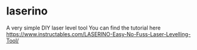 # laserino
A very simple DIY laser level tool
You can find the tutorial here 
https://www.instructables.com/LASERINO-Easy-No-Fuss-Laser-Levelling-Tool/
